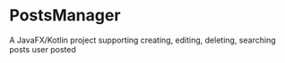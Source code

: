 # PostsManager
A JavaFX/Kotlin project supporting creating, editing, deleting, searching posts user posted
